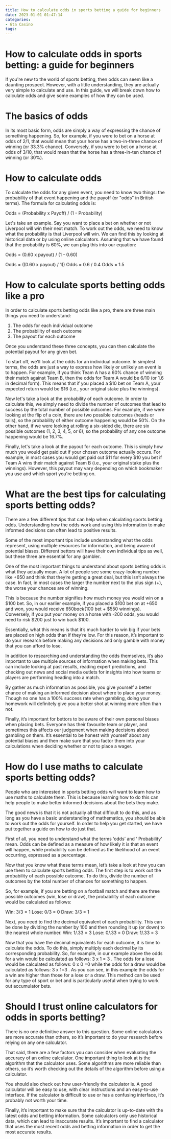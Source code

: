 ```yaml
---
title: How to calculate odds in sports betting a guide for beginners 
date: 2023-01-01 01:47:14
categories:
- Gta Casino
tags:
---
```



#  How to calculate odds in sports betting: a guide for beginners 

If you're new to the world of sports betting, then odds can seem like a daunting prospect. However, with a little understanding, they are actually very simple to calculate and use. In this guide, we will break down how to calculate odds and give some examples of how they can be used.

# The basics of odds 

In its most basic form, odds are simply a way of expressing the chance of something happening. So, for example, if you were to bet on a horse at odds of 2/1, that would mean that your horse has a two-in-three chance of winning (or 33.3% chance). Conversely, if you were to bet on a horse at odds of 3/10, that would mean that the horse has a three-in-ten chance of winning (or 30%). 

# How to calculate odds 

To calculate the odds for any given event, you need to know two things: the probability of that event happening and the payoff (or "odds" in British terms). The formula for calculating odds is: 


Odds = (Probability x Payoff) / (1 - Probability)

Let's take an example. Say you want to place a bet on whether or not Liverpool will win their next match. To work out the odds, we need to know what the probability is that Liverpool will win. We can find this by looking at historical data or by using online calculators. Assuming that we have found that the probability is 60%, we can plug this into our equation: 


Odds = (0.60 x payout) / (1 - 0.60) 

Odds = ((0.60 x payout) / 1)) 
Odds = 0.6 / 0.4 
Odds = 1.5

#  How to calculate sports betting odds like a pro 

In order to calculate sports betting odds like a pro, there are three main things you need to understand:

1. The odds for each individual outcome
2. The probability of each outcome
3. The payout for each outcome

Once you understand these three concepts, you can then calculate the potential payout for any given bet. 

To start off, we'll look at the odds for an individual outcome. In simplest terms, the odds are just a way to express how likely or unlikely an event is to happen. For example, if you think Team A has a 60% chance of winning their match against Team B, then the odds for Team A would be 6/10 (or 1.6 in decimal form). This means that if you placed a $10 bet on Team A, your expected return would be $16 (i.e., your original stake plus the winnings).

Now let's take a look at the probability of each outcome. In order to calculate this, we simply need to divide the number of outcomes that lead to success by the total number of possible outcomes. For example, if we were looking at the flip of a coin, there are two possible outcomes (heads or tails), so the probability of either outcome happening would be 50%. On the other hand, if we were looking at rolling a six-sided die, there are six possible outcomes (1, 2, 3, 4, 5, or 6), so the probability of any one outcome happening would be 16.7%.

Finally, let's take a look at the payout for each outcome. This is simply how much you would get paid out if your chosen outcome actually occurs. For example, in most cases you would get paid out $11 for every $10 you bet if Team A wins their match against Team B (i.e., your original stake plus the winnings). However, this payout may vary depending on which bookmaker you use and which sport you're betting on.

#  What are the best tips for calculating sports betting odds? 

There are a few different tips that can help when calculating sports betting odds. Understanding how the odds work and using this information to make informed decisions can often lead to positive results.

Some of the most important tips include understanding what the odds represent, using multiple resources for information, and being aware of potential biases. Different bettors will have their own individual tips as well, but these three are essential for any gambler. 

One of the most important things to understand about sports betting odds is what they actually mean. A lot of people see some crazy-looking number like +650 and think that they’re getting a great deal, but this isn’t always the case. In fact, in most cases the larger the number next to the plus sign (+), the worse your chances are of winning.

This is because the number signifies how much money you would win on a $100 bet. So, in our earlier example, if you placed a $100 bet on at +650 and won, you would receive $650 back ($100 bet + $550 winnings). Conversely, if you put your money on a horse with -200 odds, you would need to risk $200 just to win back $100.

Essentially, what this means is that it’s much harder to win big if your bets are placed on high odds than if they’re low. For this reason, it’s important to do your research before making any decisions and only gamble with money that you can afford to lose.

In addition to researching and understanding the odds themselves, it’s also important to use multiple sources of information when making bets. This can include looking at past results, reading expert predictions, and checking out news and social media outlets for insights into how teams or players are performing heading into a match.

By gather as much information as possible, you give yourself a better chance of making an informed decision about where to place your money. Though no one has a 100% success rate when gambling, doing your homework will definitely give you a better shot at winning more often than not.

Finally, it’s important for bettors to be aware of their own personal biases when placing bets. Everyone has their favourite team or player, and sometimes this affects our judgement when making decisions about gambling on them. It’s essential to be honest with yourself about any potential biases and then make sure that you factor them into your calculations when deciding whether or not to place a wager.

#  How do I use maths to calculate sports betting odds? 

People who are interested in sports betting odds will want to learn how to use maths to calculate them. This is because learning how to do this can help people to make better informed decisions about the bets they make. 

The good news is that it is not actually all that difficult to do this, and as long as you have a basic understanding of mathematics, you should be able to work out the odds for yourself. In order to help you get started, we have put together a guide on how to do just that.

First of all, you need to understand what the terms ‘odds’ and ‘ Probability’ mean. Odds can be defined as a measure of how likely it is that an event will happen, while probability can be defined as the likelihood of an event occurring, expressed as a percentage. 

Now that you know what these terms mean, let’s take a look at how you can use them to calculate sports betting odds. The first step is to work out the probability of each possible outcome. To do this, divide the number of outcomes by the total number of chances for something to happen. 

So, for example, if you are betting on a football match and there are three possible outcomes (win, lose or draw), the probability of each outcome would be calculated as follows: 


Win: 3/3 = 1 
Lose: 0/3 = 0 
Draw: 3/3 = 1 

Next, you need to find the decimal equivalent of each probability. This can be done by dividing the number by 100 and then rounding it up (or down) to the nearest whole number. 
Win: 1/.33 = 3 
Lose: 0/.33 = 0 
Draw: 1/.33 = 3 

Now that you have the decimal equivalents for each outcome, it is time to calculate the odds. To do this, simply multiply each decimal by its corresponding probability. So, for example, in our example above the odds for a win would be calculated as follows: 3 x 1 = 3 . The odds for a lose would be calculated as follows: 0 x 0 =0 while the odds for a draw would be calculated as follows: 3 x 1=3 . As you can see, in this example the odds for a win are higher than those for a lose or a draw. 
This method can be used for any type of sport or bet and is particularly useful when trying to work out accumulator bets.

#  Should I trust online calculators for odds in sports betting?

There is no one definitive answer to this question. Some online calculators are more accurate than others, so it’s important to do your research before relying on any one calculator.

That said, there are a few factors you can consider when evaluating the accuracy of an online calculator. One important thing to look at is the algorithm that the calculator uses. Some algorithms are more reliable than others, so it’s worth checking out the details of the algorithm before using a calculator.

You should also check out how user-friendly the calculator is. A good calculator will be easy to use, with clear instructions and an easy-to-use interface. If the calculator is difficult to use or has a confusing interface, it’s probably not worth your time.

Finally, it’s important to make sure that the calculator is up-to-date with the latest odds and betting information. Some calculators only use historical data, which can lead to inaccurate results. It’s important to find a calculator that uses the most recent odds and betting information in order to get the most accurate results.